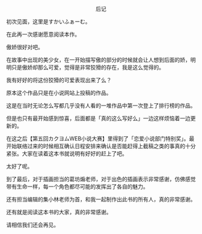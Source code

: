 <p align="center">后记</p>

初次见面，这里是すかいふぁーむ。

在此再一次感谢愿意阅读本作。

傲娇很好对吧。

在故事中出现的美少女，在一开始描写傲的部分的时候就会让人想到后面的娇，明明只是傲娇却那么可爱，觉得是非常狡猾的存在，我是这么觉得的。

我有好好的将这份狡猾的可爱表现出来了么？

原本这个作品只是在小说网站上投稿的作品。

这是在当时无论怎么写都几乎没有人看的一堆作品中第一次登上了排行榜的作品。

但是也只有最开始感到惊喜，后面都是「真的这么写好么」一边这样烦恼着一边更新的。

在这之后【第五回カクヨムWEB小说大赛】里得到了「恋爱小说部门特别奖」。最开始联络过来的时候相互确认日程安排来确认是否能赶得上截稿之类的事真的十分紧张。大家在读着这本书就说明有好好的赶上了吧。

太好了呢。

到了最后，对于插画担当的葛坊煽老师，对于出色的插画表示非常感谢，仿佛感觉带有生命一样，每一个角色都尽可能的发挥出了各自的魅力。

还有担当编辑的集小林老师为首，和我一起制作出此书的所有人，真的非常感谢。

还有就是阅读这本书的大家，真的非常感谢。

请相信我们还会再见。

